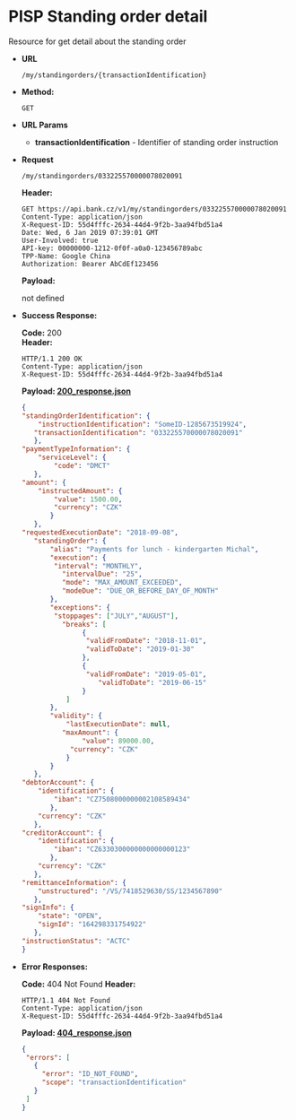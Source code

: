 # PISP Standing order detail

Resource for get detail about the standing order

* **URL**

  `/my/standingorders/{transactionIdentification}`

* **Method:**
  
  `GET`
  
*  **URL Params**

   - **transactionIdentification** - Identifier of standing order instruction

* **Request**

  `/my/standingorders/033225570000078020091`

  **Header:**
  ```http
  GET https://api.bank.cz/v1/my/standingorders/033225570000078020091
  Content-Type: application/json
  X-Request-ID: 55d4fffc-2634-44d4-9f2b-3aa94fbd51a4
  Date: Wed, 6 Jan 2019 07:39:01 GMT
  User-Involved: true
  API-key: 00000000-1212-0f0f-a0a0-123456789abc
  TPP-Name: Google China
  Authorization: Bearer AbCdEf123456
  ```

  **Payload:**
  
  not defined

* **Success Response:**
  
  **Code:** 200 <br />
  **Header:**
  ```http
  HTTP/1.1 200 OK
  Content-Type: application/json
  X-Request-ID: 55d4fffc-2634-44d4-9f2b-3aa94fbd51a4
  ```

  **Payload: [200_response.json](200_response.json)**
  ```json
  {
  "standingOrderIdentification": {
      "instructionIdentification": "SomeID-1285673519924",
     "transactionIdentification": "033225570000078020091"
     },
  "paymentTypeInformation": {
      "serviceLevel": {
          "code": "DMCT"
     },
  "amount": {
      "instructedAmount": {
          "value": 1500.00,
          "currency": "CZK"
         }
     },
  "requestedExecutionDate": "2018-09-08",
     "standingOrder": {  
  	     "alias": "Payments for lunch - kindergarten Michal",
         "execution": {
          "interval": "MONTHLY",
      	    "intervalDue": "25",
      	    "mode": "MAX_AMOUNT_EXCEEDED",
      	    "modeDue": "DUE_OR_BEFORE_DAY_OF_MONTH"
         },
         "exceptions": {
          "stoppages": ["JULY","AUGUST"],
      	    "breaks": [
                 {
                  "validFromDate": "2018-11-01",
                  "validToDate": "2019-01-30"
                 },
                 {
                  "validFromDate": "2019-05-01",
                     "validToDate": "2019-06-15"
                 }
             ]
         },
         "validity": {
             "lastExecutionDate": null,
      	    "maxAmount": {
                 "value": 89000.00,
              "currency": "CZK"
             }
         }
     },
  "debtorAccount": {
      "identification": {
          "iban": "CZ7508000000002108589434"
         },
      "currency": "CZK"
     },
  "creditorAccount": {
      "identification": {
          "iban": "CZ6330300000000000000123"
         },
      "currency": "CZK"
     },
  "remittanceInformation": {
      "unstructured": "/VS/7418529630/SS/1234567890"
     },
  "signInfo": {
      "state": "OPEN",
      "signId": "164298331754922"
     },
  "instructionStatus": "ACTC"
  }
  ```
 
* **Error Responses:**

  **Code:** 404 Not Found
  **Header:**
  ```http
  HTTP/1.1 404 Not Found
  Content-Type: application/json
  X-Request-ID: 55d4fffc-2634-44d4-9f2b-3aa94fbd51a4
  ```
  
  **Payload: [404_response.json](404_response.json)**
  ```json
  {
   "errors": [
     {
       "error": "ID_NOT_FOUND",
       "scope": "transactionIdentification"
     }
   ]
  }
  ```
